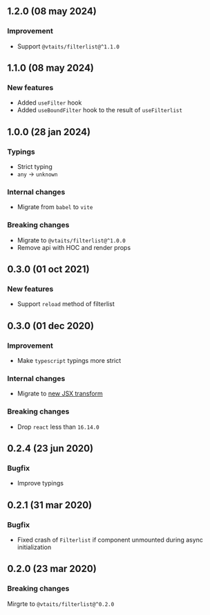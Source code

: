 ## 1.2.0 (08 may 2024)

### Improvement

* Support `@vtaits/filterlist@^1.1.0`

## 1.1.0 (08 may 2024)

### New features

* Added `useFilter` hook
* Added `useBoundFilter` hook to the result of `useFilterlist`

## 1.0.0 (28 jan 2024)

### Typings

* Strict typing
* `any` -> `unknown`

### Internal changes

* Migrate from `babel` to `vite`

### Breaking changes

* Migrate to `@vtaits/filterlist@^1.0.0`
* Remove api with HOC and render props

## 0.3.0 (01 oct 2021)

### New features

* Support `reload` method of filterlist

## 0.3.0 (01 dec 2020)

### Improvement

* Make `typescript` typings more strict

### Internal changes

- Migrate to [new JSX transform](https://reactjs.org/blog/2020/09/22/introducing-the-new-jsx-transform.html)

### Breaking changes

- Drop `react` less than `16.14.0`

## 0.2.4 (23 jun 2020)

### Bugfix

- Improve typings

## 0.2.1 (31 mar 2020)

### Bugfix

- Fixed crash of `Filterlist` if component unmounted during async initialization

## 0.2.0 (23 mar 2020)

### Breaking changes

Mirgrte to `@vtaits/filterlist@^0.2.0`
